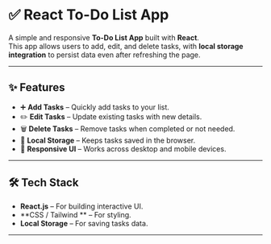 # ✅ React To-Do List App  

A simple and responsive **To-Do List App** built with **React**.  
This app allows users to add, edit, and delete tasks, with **local storage integration** to persist data even after refreshing the page.  

---

## ✨ Features  
- ➕ **Add Tasks** – Quickly add tasks to your list.  
- ✏️ **Edit Tasks** – Update existing tasks with new details.  
- 🗑️ **Delete Tasks** – Remove tasks when completed or not needed.  
- 💾 **Local Storage** – Keeps tasks saved in the browser.  
- 📱 **Responsive UI** – Works across desktop and mobile devices.  

---

## 🛠️ Tech Stack  
- **React.js** – For building interactive UI.  
- **CSS / Tailwind ** – For styling.  
- **Local Storage** – For saving tasks data.  

---

